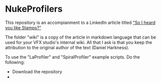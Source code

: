 # NukeProfilers

This repository is an accompianment to a LinkedIn article titled ["So I heard you like Stamps?"](http://link.to.article)

The folder "wiki" is a copy of the article in markdown language that can be used for your VFX studio's internal wiki. All that I ask is that you keep the attribution to the original author of the text (Daniel Harkness).

To use the "LaProfiler" and "SpiralProfiler" example scripts. Do the following:

- Download the repository
- 


